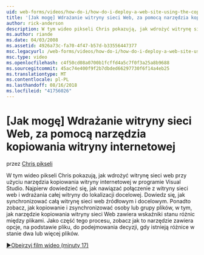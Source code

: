 ```yaml
---
uid: web-forms/videos/how-do-i/how-do-i-deploy-a-web-site-using-the-copy-web-site-tool
title: '[Jak mogę] Wdrażanie witryny sieci Web, za pomocą narzędzia kopiowania witryny internetowej | Dokumentacja firmy Microsoft'
author: rick-anderson
description: W tym wideo pikseli Chris pokazują, jak wdrożyć witrynę sieci web przy użyciu narzędzia kopiowania witryny internetowej w programie Visual Studio. Najpierw dowiedzieć się, jak połączyć się z witryny sieci web i...
ms.author: riande
ms.date: 04/03/2008
ms.assetid: 4926a73c-fa70-4f47-b57d-b33556447377
msc.legacyurl: /web-forms/videos/how-do-i/how-do-i-deploy-a-web-site-using-the-copy-web-site-tool
msc.type: video
ms.openlocfilehash: c4f50cd08a0700b1fcffd4a5c7f0f3a25a8b9688
ms.sourcegitcommit: 45ac74e400f9f2b7dbded66297730f6f14a4eb25
ms.translationtype: MT
ms.contentlocale: pl-PL
ms.lasthandoff: 08/16/2018
ms.locfileid: "41756026"
---
```

<a name="how-do-i-deploy-a-web-site-using-the-copy-web-site-tool"></a>[Jak mogę] Wdrażanie witryny sieci Web, za pomocą narzędzia kopiowania witryny internetowej
====================
przez [Chris pikseli](https://twitter.com/chrispels)

W tym wideo pikseli Chris pokazują, jak wdrożyć witrynę sieci web przy użyciu narzędzia kopiowania witryny internetowej w programie Visual Studio. Najpierw dowiedzieć się, jak nawiązać połączenie z witryny sieci web i wdrażania całej witryny do lokalizacji docelowej. Dowiedz się, jak synchronizować całą witrynę sieci web źródłowym i docelowym. Ponadto zobacz, jak kopiowanie i zsynchronizować osoby lub grupy plików, w tym, jak narzędzie kopiowania witryny sieci Web zawiera wskaźniki stanu różnic między plikami. Jako część tego procesu, zobacz jak to narzędzie zawiera opcje, na podstawie pliku, do podejmowania decyzji, gdy istnieją różnice w stanie dwa lub więcej plików.

[&#9654;Obejrzyj film wideo (minuty 17)](https://channel9.msdn.com/Blogs/ASP-NET-Site-Videos/how-do-i-deploy-a-web-site-using-the-copy-web-site-tool)
